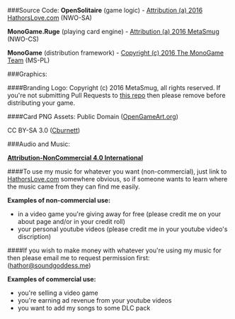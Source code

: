 ###Source Code: 
**OpenSolitaire** (game logic) - [Attribution (a) 2016 HathorsLove.com](https://github.com/theNWO/licensing/blob/master/licenses/NWO-SA) (NWO-SA)

**MonoGame.Ruge** (playing card engine) - [Attribution (a) 2016 MetaSmug](https://github.com/theNWO/licensing/blob/master/licenses/NWO-CS) (NWO-CS)

**MonoGame** (distribution framework) - [Copyright (c) 2016 The MonoGame Team](https://github.com/mono/MonoGame/blob/develop/LICENSE.txt) (MS-PL)

###Graphics:

####Branding Logo:
Copyright (c) 2016 MetaSmug, all rights reserved.  If you're not submitting Pull Requests to [this repo](https://github.com/SoundGoddess/OpenSolitaire/) then please remove before distributing your game.

####Card PNG Assets:
Public Domain ([OpenGameArt.org](http://opengameart.org/content/playing-cards-vector-png))

CC BY-SA 3.0 ([Cburnett](http://en.wikipedia.org/wiki/User:Cburnett))

###Audio and Music: 

[**Attribution-NonCommercial 4.0 International**](http://creativecommons.org/licenses/by-nc/4.0/)

####To use my music for whatever you want (non-commercial), just link to [HathorsLove.com](http://HathorsLove.com/) somewhere obvious, so if someone wants to learn where the music came from they can find me easily.

**Examples of non-commercial use:**

* in a video game you're giving away for free (please credit me on your about page and/or in your credit roll)
* your personal youtube videos (please credit me in your youtube video's discription)

####If you wish to make money with whatever you're using my music for then please email me to request permission first: (hathor@soundgoddess.me)

**Examples of commercial use:**

* you're selling a video game
* you're earning ad revenue from your youtube videos
* you want to add my songs to some DLC pack

